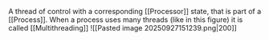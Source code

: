 A thread of control with a corresponding [[Processor]] state, that is part of a [[Process]]. When a process uses many threads (like in this figure) it is called [[Multithreading]]
![[Pasted image 20250927151239.png|200]]